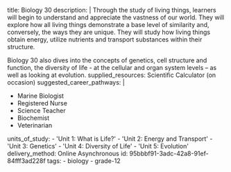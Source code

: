 title: Biology 30
description: |
  Through the study of living things, learners will begin to understand and appreciate the vastness of our world. They will explore how all living things demonstrate a base level of similarity and, conversely, the ways they are unique. They will study how living things obtain energy, utilize nutrients and transport substances within their structure.
  
  Biology 30 also dives into the concepts of genetics, cell structure and function, the diversity of life - at the cellular and organ system levels – as well as looking at evolution.
supplied_resources: Scientific Calculator (on occasion)
suggested_career_pathways: |
  <ul>
  <li>Marine Biologist</li>
  <li>Registered Nurse</li>
  <li>Science Teacher</li>
  <li>Biochemist</li>
  <li>Veterinarian</li>
  </ul>
units_of_study:
  - 'Unit 1: What is Life?'
  - 'Unit 2: Energy and Transport'
  - 'Unit 3: Genetics'
  - 'Unit 4: Diversity of Life'
  - 'Unit 5: Evolution'
delivery_method: Online Asynchronous
id: 95bbbf91-3adc-42a8-91ef-84fff3ad228f
tags:
  - biology
  - grade-12
